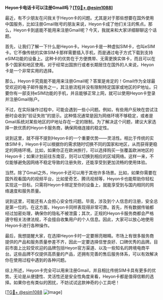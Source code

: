 **Heyon卡电话卡可以注册Gmail吗？[[TG💪+ @esim1088](https://t.me/s/esim1088)]**

最近，有不少朋友在问我关于Heyon卡的问题。尤其是对于那些想要在国外使用中国服务，比如注册Gmail账号的朋友来说，Heyon卡成了他们关注的焦点。那么，Heyon卡到底能不能用来注册Gmail呢？今天，我就来和大家详细聊聊这个话题。

首先，让我们了解一下什么是Heyon卡。Heyon卡是一种虚拟SIM卡，也叫eSIM卡。它不像传统的实体SIM卡那样需要插入手机，而是通过电子方式下载到支持eSIM功能的设备上。这种卡的优势在于方便携带、无需更换实体卡，而且可以在多个国家和地区使用。对于经常出国旅行或者长期居住在国外的人来说，Heyon卡是一个非常实用的选择。

那么，Heyon卡究竟能不能用来注册Gmail呢？答案是肯定的！Gmail作为全球最受欢迎的电子邮件服务之一，其注册流程并没有限制特定国家或地区的IP地址。只要你有一部支持eSIM功能的手机，并且能够正常上网，就可以使用Heyon卡登录并注册Gmail账户。

不过，在实际操作过程中，可能会遇到一些小问题。例如，有些用户反映在尝试注册时会收到“验证失败”的提示。这种情况通常是因为网络环境不够稳定，或者是Gmail系统对某些地区的IP地址存在一定的限制。为了解决这个问题，建议大家选择一款优质的Heyon卡服务商，确保网络连接的稳定性。

说到这里，就不得不提到Heyon卡的一个重要优势——灵活性。相比于传统的实体SIM卡，Heyon卡可以根据你的需求随时切换不同的国家和地区，从而获得更稳定的网络环境。比如，如果你正在欧洲旅行，可以选择购买一张覆盖欧洲地区的Heyon卡；如果计划前往东南亚，则可以切换到相应的区域网络。这样一来，不仅能够避免因网络不稳定导致的注册失败，还能享受到更加流畅的使用体验。

当然，除了Gmail之外，Heyon卡还可以用于其他许多场景。比如，如果你需要在国外观看国内的视频平台，比如爱奇艺、腾讯视频等，Heyon卡也能帮助你轻松实现这一目标。只需将Heyon卡绑定至你的设备上，就能享受到与国内相同的网络速度和服务质量。

说到这里，可能还有人会担心安全性问题。毕竟，涉及到个人信息的注册，安全总是第一位的。在这方面，Heyon卡同样表现得非常可靠。首先，所有数据传输都经过加密处理，确保你的隐私不被泄露；其次，正规的Heyon卡服务商都会严格遵守相关法律法规，不会擅自收集用户的个人信息。因此，大家可以放心地使用Heyon卡进行各种操作。

最后，我想提醒大家，在选择Heyon卡时一定要擦亮眼睛。市场上有很多服务商提供的产品和服务质量参差不齐，因此一定要选择信誉良好、口碑优秀的品牌。目前市面上比较受欢迎的品牌包括Heyon官方渠道、以及一些知名的跨境电商平台。这些品牌不仅提供高质量的产品，还拥有完善的售后服务体系，可以有效解决你在使用过程中遇到的各种问题。

综上所述，Heyon卡完全可以用来注册Gmail，并且相比传统SIM卡具有更多的优势。无论是从便捷性、灵活性还是安全性角度来看，Heyon卡都是值得信赖的选择。如果你也有类似的困扰，不妨试试这款神奇的小工具吧！

[[TG💪+ @esim1088](https://t.me/s/esim1088) ![Image](https://i.postimg.cc/4NQfJmqS/Snipaste-2025-05-13-00-14-12.png)]